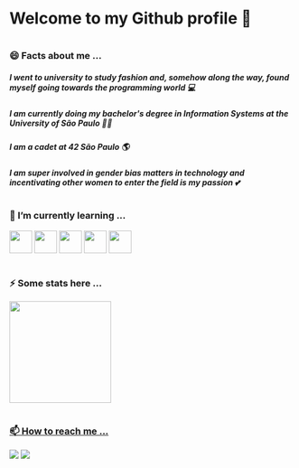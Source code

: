 # Welcome to my Github profile 👋
#
### 😄 Facts about me ...
##### I went to university to study fashion and, somehow along the way, found myself going towards the programming world :computer:
##### I am currently doing my bachelor's degree in Information Systems at the University of São Paulo :woman_student:
##### I am a cadet at 42 São Paulo :earth_americas:
##### I am super involved in gender bias matters in technology and incentivating other women to enter the field is my passion :two_hearts:
#
#
### 🌱 I’m currently learning ...
<img src="https://cdn.jsdelivr.net/gh/devicons/devicon/icons/git/git-original.svg" width="40" height="40"/> <img src="https://cdn.jsdelivr.net/gh/devicons/devicon/icons/c/c-original.svg" width="40" height="40"/> <img src="https://cdn.jsdelivr.net/gh/devicons/devicon/icons/python/python-original.svg" width="40" height="40"/> <img src="https://cdn.jsdelivr.net/gh/devicons/devicon/icons/java/java-original.svg" width="40" height="40"/> <img src="https://cdn.jsdelivr.net/gh/devicons/devicon/icons/linux/linux-original.svg" width="40" height="40"/>
#
#
### ⚡ Some stats here ...
<div>
<a href="https://github.com/mycaelli">
<img height="180em" src="https://github-readme-stats.vercel.app/api/top-langs/?username=mycaelli&layout=compact&langs_count=7&theme=dracula"/>

  
#
#
### 📫 How to reach me ...
<div>
<a href = "mailto:mycaelli@usp.br"><img src="https://img.shields.io/badge/Gmail-D14836?style=for-the-badge&logo=gmail&logoColor=white" target="_blank"></a>
<a href="https://www.linkedin.com/in/mycaelli-cerqueira/" target="_blank"><img src="https://img.shields.io/badge/-LinkedIn-%230077B5?style=for-the-badge&logo=linkedin&logoColor=white" target="_blank"></a> 
</div>

<!--

### :tipping_hand_woman: Here you will find some cool facts about me :tipping_hand_woman:
###### :point_right: I went to university to study fashion and, somehow along the way, found myself going towards the programming world :computer:
###### :point_right: I have two *crazy* cats :kissing_cat: :kissing_cat:
###### :point_right: I don't like coffee :coffee:
#
### :rocket: :rocket: Now some facts related to programmimg :rocket: :rocket:
###### :point_right: I am doing a bachelor's degree in Information Systems at the University of São Paulo :woman_student:
###### :point_right: The first programming language i learned was Java and it will always have a special place in my heart :two_hearts:
###### :point_right: I am learning Python and C at the same time because balance is important :balance_scale:
#
### How to reach me :telephone_receiver:
This is my [linkedin page](https://www.linkedin.com/in/mycaelli-cerqueira/)

**mycaelli/mycaelli** is a ✨ _special_ ✨ repository because its `README.md` (this file) appears on your GitHub profile.

Here are some ideas to get you started:

- 🔭 I’m currently working on ...
- 🌱 I’m currently learning ...
- 👯 I’m looking to collaborate on ...
- 🤔 I’m looking for help with ...
- 💬 Ask me about ...
- 📫 How to reach me: ...
- 😄 Pronouns: ...
- ⚡ Fun fact: ...
-->
